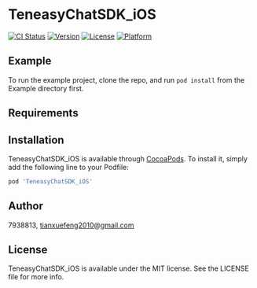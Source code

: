 # TeneasyChatSDK_iOS

[![CI Status](https://img.shields.io/travis/7938813/TeneasyChatSDK_iOS.svg?style=flat)](https://travis-ci.org/7938813/TeneasyChatSDK_iOS)
[![Version](https://img.shields.io/cocoapods/v/TeneasyChatSDK_iOS.svg?style=flat)](https://cocoapods.org/pods/TeneasyChatSDK_iOS)
[![License](https://img.shields.io/cocoapods/l/TeneasyChatSDK_iOS.svg?style=flat)](https://cocoapods.org/pods/TeneasyChatSDK_iOS)
[![Platform](https://img.shields.io/cocoapods/p/TeneasyChatSDK_iOS.svg?style=flat)](https://cocoapods.org/pods/TeneasyChatSDK_iOS)

## Example

To run the example project, clone the repo, and run `pod install` from the Example directory first.

## Requirements

## Installation

TeneasyChatSDK_iOS is available through [CocoaPods](https://cocoapods.org). To install
it, simply add the following line to your Podfile:

```ruby
pod 'TeneasyChatSDK_iOS'
```

## Author

7938813, tianxuefeng2010@gmail.com

## License

TeneasyChatSDK_iOS is available under the MIT license. See the LICENSE file for more info.
